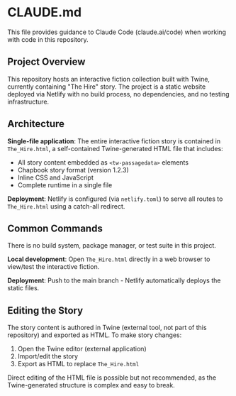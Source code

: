 # CLAUDE.md

This file provides guidance to Claude Code (claude.ai/code) when working with code in this repository.

## Project Overview

This repository hosts an interactive fiction collection built with Twine, currently containing "The Hire" story. The project is a static website deployed via Netlify with no build process, no dependencies, and no testing infrastructure.

## Architecture

**Single-file application**: The entire interactive fiction story is contained in `The_Hire.html`, a self-contained Twine-generated HTML file that includes:
- All story content embedded as `<tw-passagedata>` elements
- Chapbook story format (version 1.2.3)
- Inline CSS and JavaScript
- Complete runtime in a single file

**Deployment**: Netlify is configured (via `netlify.toml`) to serve all routes to `The_Hire.html` using a catch-all redirect.

## Common Commands

There is no build system, package manager, or test suite in this project.

**Local development**: Open `The_Hire.html` directly in a web browser to view/test the interactive fiction.

**Deployment**: Push to the main branch - Netlify automatically deploys the static files.

## Editing the Story

The story content is authored in Twine (external tool, not part of this repository) and exported as HTML. To make story changes:

1. Open the Twine editor (external application)
2. Import/edit the story
3. Export as HTML to replace `The_Hire.html`

Direct editing of the HTML file is possible but not recommended, as the Twine-generated structure is complex and easy to break.
